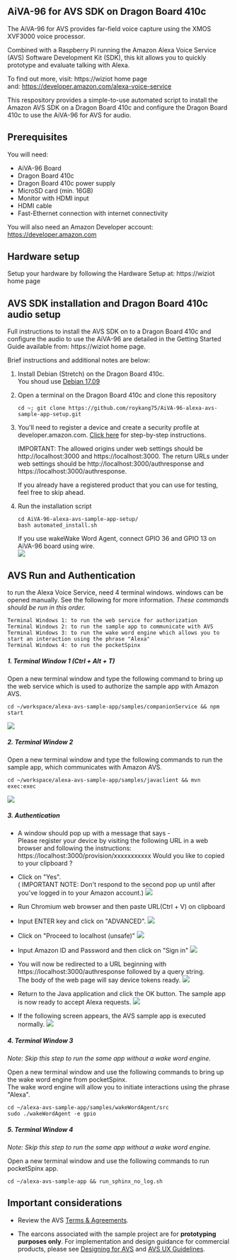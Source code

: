 AiVA-96 for AVS SDK on Dragon Board 410c
---
The AiVA-96 for AVS provides far-field voice capture using the XMOS XVF3000 voice processor.

Combined with a Raspberry Pi running the Amazon Alexa Voice Service (AVS) Software Development Kit (SDK), this kit allows you to quickly prototype and evaluate talking with Alexa.

To find out more, visit: https://wiziot home page   
and: https://developer.amazon.com/alexa-voice-service

This respository provides a simple-to-use automated script to install the Amazon AVS SDK on a Dragon Board 410c and configure the Dragon Board 410c to use the AiVA-96 for AVS for audio.

Prerequisites
---

You will need:

- AiVA-96 Board
- Dragon Board 410c
- Dragon Board 410c power supply
- MicroSD card (min. 16GB)
- Monitor with HDMI input
- HDMI cable
- Fast-Ethernet connection with internet connectivity  

You will also need an Amazon Developer account: https://developer.amazon.com


Hardware setup
---
Setup your hardware by following the Hardware Setup at: https://wiziot home page

AVS SDK installation and Dragon Board 410c audio setup
---
Full instructions to install the AVS SDK on to a Dragon Board 410c and configure the audio to use the AiVA-96 are detailed in the Getting Started Guide available from: https://wiziot home page.

Brief instructions and additional notes are below:

1. Install Debian (Stretch) on the Dragon Board 410c.  
   You shoud use [Debian 17.09](http://releases.linaro.org/96boards/dragonboard410c/linaro/debian/17.09/dragonboard410c_sdcard_install_debian-283.zip)

2. Open a terminal on the Dragon Board 410c and clone this repository
    ```
    cd ~; git clone https://github.com/roykang75/AiVA-96-alexa-avs-sample-app-setup.git
    ```   
3. You'll need to register a device and create a security profile at developer.amazon.com. [Click here](https://github.com/alexa/alexa-avs-sample-app/wiki/Create-Security-Profile) for step-by-step instructions.

    IMPORTANT: The allowed origins under web settings should be http://localhost:3000 and https://localhost:3000. The return URLs under web settings should be http://localhost:3000/authresponse and https://localhost:3000/authresponse.

    If you already have a registered product that you can use for testing, feel free to skip ahead.

4. Run the installation script
    ```
    cd AiVA-96-alexa-avs-sample-app-setup/
    bash automated_install.sh
    ```
    If you use wakeWake Word Agent, connect GPIO 36 and GPIO 13 on AiVA-96 board using wire.  
    ![](/assets/wakeword.png)

AVS Run and Authentication
---
to run the Alexa Voice Service, need 4 terminal windows.
windows can be opened manually. See the following for more information.
*These commands should be run in this order.*
```
Terminal Windows 1: to run the web service for authorization
Terminal Windows 2: to run the sample app to communicate with AVS
Terminal Windows 3: to run the wake word engine which allows you to start an interaction using the phrase "Alexa"
Terminal Windows 4: to run the pocketSpinx
```

##### 1. Terminal Window 1 \(Ctrl + Alt + T\)
Open a new terminal window and type the following command to bring up the web service which is used to authorize the sample app with Amazon AVS.
```
cd ~/workspace/alexa-avs-sample-app/samples/companionService && npm start
```
![](/assets/dragonBoard_alexa_step_1.png)

##### 2. Terminal Window 2
Open a new terminal window and type the following commands to run the sample app, which communicates with Amazon AVS.
```
cd ~/workspace/alexa-avs-sample-app/samples/javaclient && mvn exec:exec
```
![](/assets/dragonBoard_alexa_step_2.png)

##### 3. Authentication
- A window should pop up with a message that says -  
    Please register your device by visiting the following URL in a web browser 
    and following the instructions: https://localhost:3000/provision/xxxxxxxxxxx
    Would you like to copied to your clipboard ?
- Click on "Yes".  
    ( IMPORTANT NOTE: Don't respond to the second pop up until after you've logged in to your Amazon account.)
![](/assets/dragonBoard_alexa_step_3.png)

- Run Chromium web browser and then paste URL(Ctrl + V) on clipboard
- Input ENTER key and click on "ADVANCED".
![](/assets/dragonBoard_alexa_step_4.png)

- Click on "Proceed to localhost \(unsafe\)"
![](/assets/dragonBoard_alexa_step_5.png)

- Input Amazon ID and Password and then click on "Sign in"
![](/assets/dragonBoard_alexa_step_6.png)

- You will now be redirected to a URL beginning with https://localhost:3000/authresponse followed by a query string.  
    The body of the web page will say device tokens ready.
![](/assets/dragonBoard_alexa_step_7.png)

- Return to the Java application and click the OK button. The sample app is now ready to accept Alexa requests.
![](/assets/dragonBoard_alexa_step_8.png)

- If the following screen appears, the AVS sample app is executed normally.
![](/assets/dragonBoard_alexa_step_9.png)

##### 4. Terminal Window 3
*Note: Skip this step to run the same app without a wake word engine.*

Open a new terminal window and use the following commands to bring up the wake word engine from pocketSpinx.  
The wake word engine will allow you to initiate interactions using the phrase "Alexa".

```
cd ~/alexa-avs-sample-app/samples/wakeWordAgent/src
sudo ./wakeWordAgent -e gpio
```

##### 5. Terminal Window 4
*Note: Skip this step to run the same app without a wake word engine.*

Open a new terminal window and use the following commands to run pocketSpinx app.
```
cd ~/alexa-avs-sample-app && run_sphinx_no_log.sh
```

Important considerations
---
* Review the AVS [Terms & Agreements](https://developer.amazon.com/public/solutions/alexa/alexa-voice-service/support/terms-and-agreements).  

* The earcons associated with the sample project are for **prototyping purposes only**. For implementation and design guidance for commercial products, please see [Designing for AVS](https://developer.amazon.com/public/solutions/alexa/alexa-voice-service/content/designing-for-the-alexa-voice-service) and [AVS UX Guidelines](https://developer.amazon.com/public/solutions/alexa/alexa-voice-service/content/alexa-voice-service-ux-design-guidelines).
